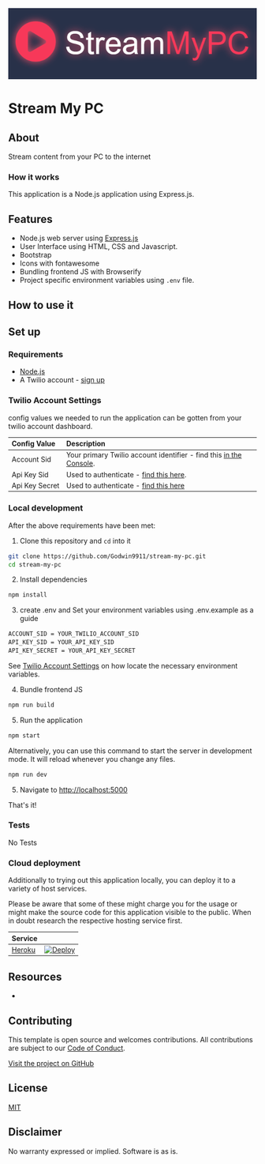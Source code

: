 <img src="./public/images/logo.png">
 
# Stream My PC

## About

Stream content from your PC to the internet

### How it works

This application is a Node.js application using Express.js.

<!--
**TODO: UML Diagram**

We can render UML diagrams using [Mermaid](https://mermaidjs.github.io/).


**TODO: Describe how it works**
-->

## Features

- Node.js web server using [Express.js](https://npm.im/express)
- User Interface using HTML, CSS and Javascript.
- Bootstrap
- Icons with fontawesome
- Bundling frontend JS with Browserify
- Project specific environment variables using `.env` file.

## How to use it

## Set up

### Requirements

- [Node.js](https://nodejs.org/)
- A Twilio account - [sign up](https://www.twilio.com/try-twilio)

### Twilio Account Settings

config values we needed to run the application can be gotten from your twilio account dashboard.

| Config&nbsp;Value | Description                                                                                                                                                  |
| :---------------- | :----------------------------------------------------------------------------------------------------------------------------------------------------------- |
| Account&nbsp;Sid  | Your primary Twilio account identifier - find this [in the Console](https://www.twilio.com/console).                                                         |
| Api&nbsp;Key&nbsp;Sid   | Used to authenticate - [find this here](https://www.twilio.com/console).                                                         |
| Api&nbsp;Key&nbsp;Secret  | Used to authenticate - [find this here](https://www.twilio.com/console) |

### Local development

After the above requirements have been met:

1. Clone this repository and `cd` into it

```bash
git clone https://github.com/Godwin9911/stream-my-pc.git
cd stream-my-pc
```

2. Install dependencies

```bash
npm install
```

3. create .env and Set your environment variables using .env.example as a guide

```bash
ACCOUNT_SID = YOUR_TWILIO_ACCOUNT_SID
API_KEY_SID = YOUR_API_KEY_SID
API_KEY_SECRET = YOUR_API_KEY_SECRET
```

See [Twilio Account Settings](#twilio-account-settings) on how locate the necessary environment variables.

4. Bundle frontend JS

```bash
npm run build
```

5. Run the application

```bash
npm start
```

Alternatively, you can use this command to start the server in development mode. It will reload whenever you change any files.

```bash
npm run dev
```

5. Navigate to [http://localhost:5000](http://localhost:5000)

That's it!

### Tests
No Tests

### Cloud deployment

Additionally to trying out this application locally, you can deploy it to a variety of host services.

Please be aware that some of these might charge you for the usage or might make the source code for this application visible to the public. When in doubt research the respective hosting service first.

| Service                           |                                                                                                                                                                                                                           |
| :-------------------------------- | :------------------------------------------------------------------------------------------------------------------------------------------------------------------------------------------------------------------------ |
| [Heroku](https://www.heroku.com/) | [![Deploy](https://www.herokucdn.com/deploy/button.svg)](https://heroku.com/deploy)                                                                                                                                       |

## Resources

-

## Contributing

This template is open source and welcomes contributions. All contributions are subject to our [Code of Conduct](https://github.com/twilio-labs/.github/blob/master/CODE_OF_CONDUCT.md).

[Visit the project on GitHub](https://github.com/twilio-labs/sample-template-nodejs)

## License

[MIT](http://www.opensource.org/licenses/mit-license.html)

## Disclaimer

No warranty expressed or implied. Software is as is.

[twilio]: https://www.twilio.com
